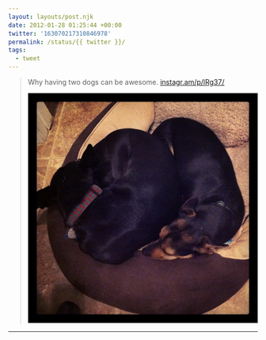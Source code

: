```yaml
---
layout: layouts/post.njk
date: 2012-01-28 01:25:44 +00:00
twitter: '163070217310846978'
permalink: /status/{{ twitter }}/
tags: 
  - tweet
---
```


> Why having two dogs can be awesome. [instagr.am/p/lRg37/](http://instagr.am/p/lRg37/)
> 
> ![two pups spooning](/img/_insta/11191120_544825948990823_591841354_n.jpg)

---

